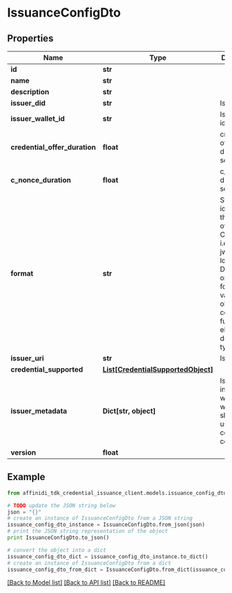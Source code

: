 # IssuanceConfigDto

## Properties

| Name                          | Type                                                                | Description                                                                                                                                                             | Notes      |
| ----------------------------- | ------------------------------------------------------------------- | ----------------------------------------------------------------------------------------------------------------------------------------------------------------------- | ---------- |
| **id**                        | **str**                                                             |                                                                                                                                                                         | [optional] |
| **name**                      | **str**                                                             |                                                                                                                                                                         | [optional] |
| **description**               | **str**                                                             |                                                                                                                                                                         | [optional] |
| **issuer_did**                | **str**                                                             | Issuer DID                                                                                                                                                              | [optional] |
| **issuer_wallet_id**          | **str**                                                             | Issuer Wallet id                                                                                                                                                        | [optional] |
| **credential_offer_duration** | **float**                                                           | credential offer duration in second                                                                                                                                     | [optional] |
| **c_nonce_duration**          | **float**                                                           | c_nonce duration in second                                                                                                                                              | [optional] |
| **format**                    | **str**                                                             | String identifying the format of this Credential, i.e., jwt_vc_json-ld or ldp_vc. Depending on the format value, the object contains further elements defining the type | [optional] |
| **issuer_uri**                | **str**                                                             | Issuer URI                                                                                                                                                              | [optional] |
| **credential_supported**      | [**List[CredentialSupportedObject]**](CredentialSupportedObject.md) |                                                                                                                                                                         | [optional] |
| **issuer_metadata**           | **Dict[str, object]**                                               | Issuer public information wallet may want to show to user during consent confirmation                                                                                   | [optional] |
| **version**                   | **float**                                                           |                                                                                                                                                                         | [optional] |

## Example

```python
from affinidi_tdk_credential_issuance_client.models.issuance_config_dto import IssuanceConfigDto

# TODO update the JSON string below
json = "{}"
# create an instance of IssuanceConfigDto from a JSON string
issuance_config_dto_instance = IssuanceConfigDto.from_json(json)
# print the JSON string representation of the object
print IssuanceConfigDto.to_json()

# convert the object into a dict
issuance_config_dto_dict = issuance_config_dto_instance.to_dict()
# create an instance of IssuanceConfigDto from a dict
issuance_config_dto_from_dict = IssuanceConfigDto.from_dict(issuance_config_dto_dict)
```

[[Back to Model list]](../README.md#documentation-for-models) [[Back to API list]](../README.md#documentation-for-api-endpoints) [[Back to README]](../README.md)
